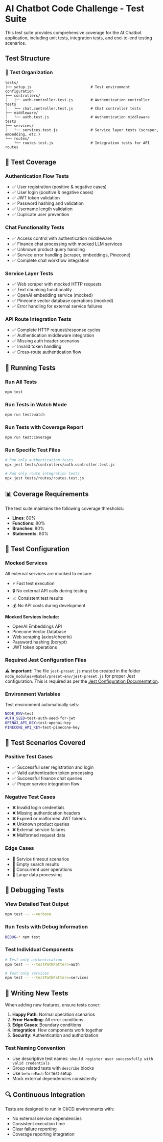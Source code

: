 # AI Chatbot Code Challenge - Test Suite

This test suite provides comprehensive coverage for the AI Chatbot application, including unit tests, integration tests, and end-to-end testing scenarios.

## Test Structure

### 📁 Test Organization
```
tests/
├── setup.js                           # Test environment configuration
├── controllers/
│   ├── auth.controller.test.js        # Authentication controller tests
│   └── chat.controller.test.js        # Chat controller tests
├── middleware/
│   └── auth.test.js                   # Authentication middleware tests
├── services/
│   └── services.test.js               # Service layer tests (scraper, embedding, etc.)
└── routes/
    └── routes.test.js                 # Integration tests for API routes
```

## 🧪 Test Coverage

### Authentication Flow Tests
- ✅ User registration (positive & negative cases)
- ✅ User login (positive & negative cases)
- ✅ JWT token validation
- ✅ Password hashing and validation
- ✅ Username length validation
- ✅ Duplicate user prevention

### Chat Functionality Tests
- ✅ Access control with authentication middleware
- ✅ Finance chat processing with mocked LLM services
- ✅ Unknown product query handling
- ✅ Service error handling (scraper, embeddings, Pinecone)
- ✅ Complete chat workflow integration

### Service Layer Tests
- ✅ Web scraper with mocked HTTP requests
- ✅ Text chunking functionality
- ✅ OpenAI embedding service (mocked)
- ✅ Pinecone vector database operations (mocked)
- ✅ Error handling for external service failures

### API Route Integration Tests
- ✅ Complete HTTP request/response cycles
- ✅ Authentication middleware integration
- ✅ Missing auth header scenarios
- ✅ Invalid token handling
- ✅ Cross-route authentication flow

## 🚀 Running Tests

### Run All Tests
```bash
npm test
```

### Run Tests in Watch Mode
```bash
npm run test:watch
```

### Run Tests with Coverage Report
```bash
npm run test:coverage
```

### Run Specific Test Files
```bash
# Run only authentication tests
npx jest tests/controllers/auth.controller.test.js

# Run only route integration tests
npx jest tests/routes/routes.test.js
```

## 📊 Coverage Requirements

The test suite maintains the following coverage thresholds:
- **Lines**: 80%
- **Functions**: 80%
- **Branches**: 80%
- **Statements**: 80%

## 🔧 Test Configuration

### Mocked Services
All external services are mocked to ensure:
- ⚡ Fast test execution
- 🔒 No external API calls during testing
- 📈 Consistent test results
- 💰 No API costs during development

**Mocked Services Include:**
- OpenAI Embeddings API
- Pinecone Vector Database
- Web scraping (axios/cheerio)
- Password hashing (bcrypt)
- JWT token operations

### Required Jest Configuration Files

**⚠️ Important:** The file `jest-preset.js` must be created in the folder `node_modules/@babel/preset-env/jest-preset.js` for proper Jest configuration. This is required as per the [Jest Configuration Documentation](https://jestjs.io/docs/configuration).

### Environment Variables
Test environment automatically sets:
```bash
NODE_ENV=test
AUTH_SEED=test-auth-seed-for-jwt
OPENAI_API_KEY=test-openai-key
PINECONE_API_KEY=test-pinecone-key
```

## 🧪 Test Scenarios Covered

### Positive Test Cases
- ✅ Successful user registration and login
- ✅ Valid authentication token processing
- ✅ Successful finance chat queries
- ✅ Proper service integration flow

### Negative Test Cases
- ❌ Invalid login credentials
- ❌ Missing authentication headers
- ❌ Expired or malformed JWT tokens
- ❌ Unknown product queries
- ❌ External service failures
- ❌ Malformed request data

### Edge Cases
- 🔄 Service timeout scenarios
- 🔄 Empty search results
- 🔄 Concurrent user operations
- 🔄 Large data processing

## 🐛 Debugging Tests

### View Detailed Test Output
```bash
npm test -- --verbose
```

### Run Tests with Debug Information
```bash
DEBUG=* npm test
```

### Test Individual Components
```bash
# Test only authentication
npm test -- --testPathPattern=auth

# Test only services
npm test -- --testPathPattern=services
```

## 📝 Writing New Tests

When adding new features, ensure tests cover:

1. **Happy Path**: Normal operation scenarios
2. **Error Handling**: All error conditions
3. **Edge Cases**: Boundary conditions
4. **Integration**: How components work together
5. **Security**: Authentication and authorization

### Test Naming Convention
- Use descriptive test names: `should register user successfully with valid credentials`
- Group related tests with `describe` blocks
- Use `beforeEach` for test setup
- Mock external dependencies consistently

## 🔍 Continuous Integration

Tests are designed to run in CI/CD environments with:
- No external service dependencies
- Consistent execution time
- Clear failure reporting
- Coverage reporting integration 